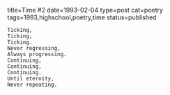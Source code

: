 title=Time #2
date=1993-02-04
type=post
cat=poetry
tags=1993,highschool,poetry,time
status=published
~~~~~~
Ticking,
Ticking,
Ticking.
Never regressing,
Always progressing.
Continuing,
Continuing,
Continuing.
Until eternity,
Never repeating.
